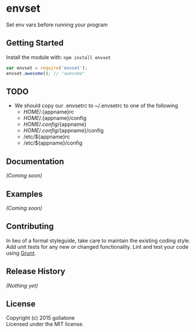 # envset

Set env vars before running your program

## Getting Started
Install the module with: `npm install envset`

```javascript
var envset = require('envset');
envset.awesome(); // "awesome"
```

## TODO

* We should copy our .envsetrc to ~/.envsetrc to one of the following
    * $HOME/.${appname}rc
    * $HOME/.${appname}/config
    * $HOME/.config/${appname}
    * $HOME/.config/${appname}/config
    * /etc/${appname}rc
    * /etc/${appname}/config

## Documentation
_(Coming soon)_

## Examples
_(Coming soon)_

## Contributing
In lieu of a formal styleguide, take care to maintain the existing coding style. Add unit tests for any new or changed functionality. Lint and test your code using [Grunt](http://gruntjs.com/).

## Release History
_(Nothing yet)_

## License
Copyright (c) 2015 goliatone  
Licensed under the MIT license.


<!--
const whichPromise = require('which-promise');

//https://github.com/ioquatix/shell-environment/blob/master/lib/index.coffee
ChildProcess.spawn process.env.SHELL, ['-ilc', @command + ">&3"],
-->
